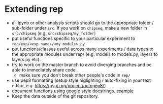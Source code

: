 # Extending rep

- all ipynb or other analysis scripts should go to the appropriate folder / sub-folder under `src`. If you work on `chipseq`, 
make a new folder in `src/chipseq` (e.g. `src/chipseq/my_folder`)
- put useful functions specific to your particular experiment to `rep/exp/<exp name>/<my module>.py`
- put functions/classes useful across many experiments / data types to the appropriate modules under rep/ (e.g. models to models.py, layers to layers.py etc).
- try to work on the master branch to avoid diverging branches and be able to immediately share code. 
  - make sure you don't break other people's code in `rep/`
- use pep8 formatting (setup style higlighting / auto-fixing in your text editor, e.g. https://pypi.org/project/autopep8/)
- document functions using google style docstrings. [example](https://sphinxcontrib-napoleon.readthedocs.io/en/latest/example_google.html)
- Keep the data outside of the git repository.

